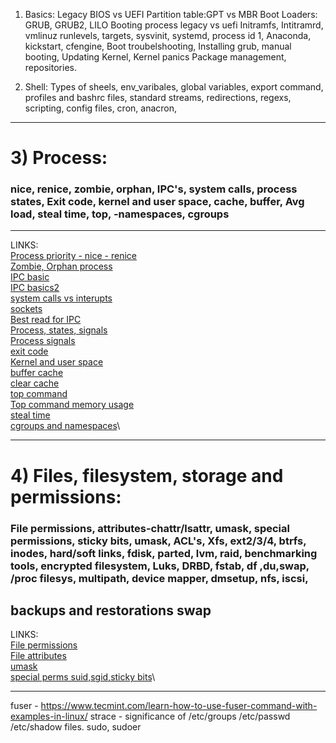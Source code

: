 1) Basics:
Legacy BIOS vs UEFI 
Partition table:GPT vs MBR
Boot Loaders: GRUB, GRUB2, LILO 
Booting process legacy vs uefi Initramfs, Intitramrd, vmlinuz runlevels, targets, sysvinit, systemd, process id 1, 
Anaconda, kickstart, cfengine, 
Boot troubelshooting, Installing grub, manual booting, 
Updating Kernel, Kernel panics Package management, repositories.

2) Shell:
Types of sheels, env_varibales, global variables, export command, profiles and bashrc files,
standard streams, redirections, regexs, scripting, config files, cron, anacron,

------------
# 3) Process:

### nice, renice, zombie, orphan, IPC's, system calls, process states, Exit code, kernel and user space, cache, buffer, Avg load, steal time, top, -namespaces, cgroups
-----
LINKS:\
[Process priority - nice - renice](https://askubuntu.com/questions/656771/process-niceness-vs-priority)\
[Zombie, Orphan process](https://stackoverflow.com/questions/20688982/zombie-process-vs-orphan-process)\
[IPC basic](https://opensource.com/article/19/4/interprocess-communication-linux-storage)\
[IPC basics2](https://opensource.com/article/19/4/interprocess-communication-linux-networking)\
[system calls vs interupts](https://pediaa.com/what-is-the-difference-between-system-call-and-interrupt/)\
[sockets](https://beej.us/guide/bgnet/html/#what-is-a-socket)\
[Best read for IPC](https://beej.us/guide/bgipc/html/single/bgipc.html)\
[Process, states, signals](https://www.bogotobogo.com/Linux/linux_process_and_signals.php)\
[Process signals](https://www.tutorialspoint.com/unix/unix-signals-traps.htm)\
[exit code](https://www.nitendratech.com/linux/exit-codes-linux/)\
[Kernel and user space](https://unix.stackexchange.com/questions/87625/what-is-difference-between-user-space-and-kernel-space)\
[buffer cache](https://www.glassdoor.co.in/Interview/Cache-vs-buffer-QTN_3090711.htm)\
[clear cache](https://www.tecmint.com/clear-ram-memory-cache-buffer-and-swap-space-on-linux/)\
[top command](https://www.howtogeek.com/668986/how-to-use-the-linux-top-command-and-understand-its-output/)\
[Top command memory usage](https://unix.stackexchange.com/questions/289435/differences-and-relations-between-virt-and-used-in-output-of-top)\
[steal time](https://scoutapm.com/blog/understanding-cpu-steal-time-when-should-you-be-worried)\
[cgroups and namespaces](https://stackoverflow.com/questions/34820558/difference-between-cgroups-and-namespaces)\

----------------------------------------------------------------------------------------------------------------

# 4) Files, filesystem, storage and permissions:

### File permissions, attributes-chattr/lsattr, umask, special permissions, sticky bits, umask, ACL's, Xfs, ext2/3/4, btrfs, inodes, hard/soft links, fdisk, parted, lvm, raid, benchmarking tools, encrypted filesystem, Luks, DRBD, fstab, df ,du,swap, /proc filesys, multipath, device mapper, dmsetup, nfs, iscsi,
backups and restorations swap
------
LINKS:\
[File permissions](https://www.guru99.com/file-permissions.html)\
[File attributes](https://www.tecmint.com/chattr-command-examples/)\
[umask](https://www.cyberciti.biz/tips/understanding-linux-unix-umask-value-usage.html)\
[special perms suid,sgid,sticky bits](https://www.thegeekdiary.com/linux-interview-questions-special-permissions-suid-sgid-and-sticky-bit/)\




--------
fuser  -  https://www.tecmint.com/learn-how-to-use-fuser-command-with-examples-in-linux/
strace - 
significance of /etc/groups /etc/passwd /etc/shadow files.
sudo, sudoer
